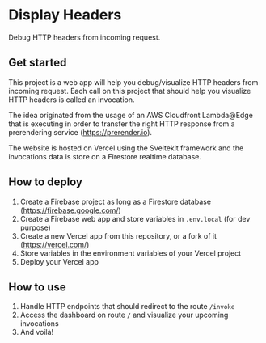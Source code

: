 # Display Headers

Debug HTTP headers from incoming request.

## Get started

This project is a web app will help you debug/visualize HTTP headers from incoming request. Each call on this project that should help you visualize HTTP headers is called an invocation.

The idea originated from the usage of an AWS Cloudfront Lambda@Edge that is executing in order to transfer the right HTTP response from a prerendering service (https://prerender.io).

The website is hosted on Vercel using the Sveltekit framework and the invocations data is store on a Firestore realtime database.

## How to deploy

1. Create a Firebase project as long as a Firestore database (https://firebase.google.com/)
2. Create a Firebase web app and store variables in `.env.local` (for dev purpose)
3. Create a new Vercel app from this repository, or a fork of it (https://vercel.com/)
4. Store variables in the environment variables of your Vercel project
5. Deploy your Vercel app

## How to use

1. Handle HTTP endpoints that should redirect to the route `/invoke`
2. Access the dashboard on route `/` and visualize your upcoming invocations
3. And voilà!
